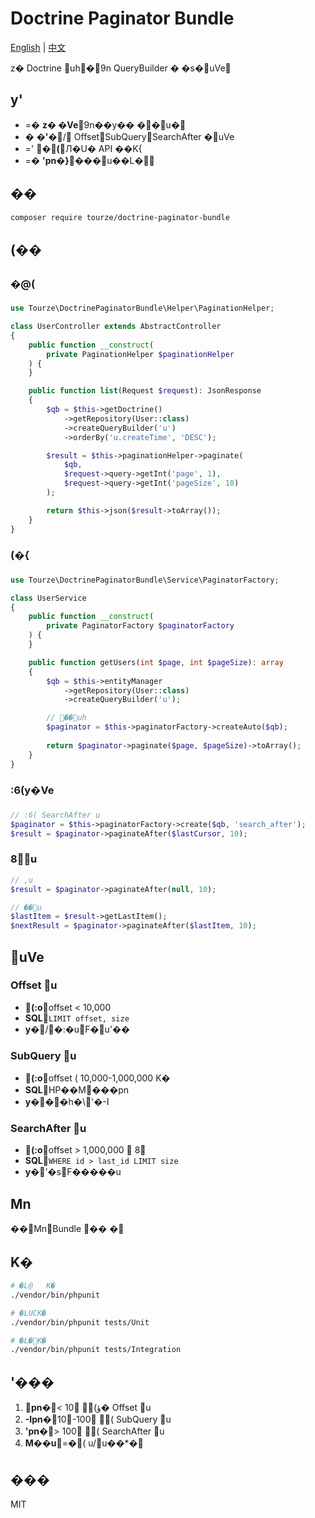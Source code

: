 # Doctrine Paginator Bundle

[English](README.md) | [中文](README.zh-CN.md)

z� Doctrine uh�9n QueryBuilder �	� s�uVe

## y'

- =� **z�	�Ve**9n��y��	� �u�
- � **�'�**/ OffsetSubQuerySearchAfter 	�uVe
- =' **�(**Л�U� API ��K{
- =� **'pn�}**���u��L�

## ��

```bash
composer require tourze/doctrine-paginator-bundle
```

## (��

### �@(

```php
use Tourze\DoctrinePaginatorBundle\Helper\PaginationHelper;

class UserController extends AbstractController
{
    public function __construct(
        private PaginationHelper $paginationHelper
    ) {
    }

    public function list(Request $request): JsonResponse
    {
        $qb = $this->getDoctrine()
            ->getRepository(User::class)
            ->createQueryBuilder('u')
            ->orderBy('u.createTime', 'DESC');

        $result = $this->paginationHelper->paginate(
            $qb,
            $request->query->getInt('page', 1),
            $request->query->getInt('pageSize', 10)
        );

        return $this->json($result->toArray());
    }
}
```

### (�{

```php
use Tourze\DoctrinePaginatorBundle\Service\PaginatorFactory;

class UserService
{
    public function __construct(
        private PaginatorFactory $paginatorFactory
    ) {
    }

    public function getUsers(int $page, int $pageSize): array
    {
        $qb = $this->entityManager
            ->getRepository(User::class)
            ->createQueryBuilder('u');

        // ��uh
        $paginator = $this->paginatorFactory->createAuto($qb);
        
        return $paginator->paginate($page, $pageSize)->toArray();
    }
}
```

### :6(y�Ve

```php
// :6( SearchAfter u
$paginator = $this->paginatorFactory->create($qb, 'search_after');
$result = $paginator->paginateAfter($lastCursor, 10);
```

### 8u

```php
// , u
$result = $paginator->paginateAfter(null, 10);

// �� u
$lastItem = $result->getLastItem();
$nextResult = $paginator->paginateAfter($lastItem, 10);
```

## uVe

### Offset u
- **(:o**offset < 10,000
- **SQL**`LIMIT offset, size`
- **y�**/�:�uF�u'��

### SubQuery u
- **(:o**offset ( 10,000-1,000,000 K�
- **SQL**HP��M���pn
- **y�**��h�\'�-I

### SearchAfter u
- **(:o**offset > 1,000,000 	8
- **SQL**`WHERE id > last_id LIMIT size`
- **y�**'� sF�����u

## Mn

� �MnBundle ��
�

## K�

```bash
# �L@	K�
./vendor/bin/phpunit

# �LUCK�
./vendor/bin/phpunit tests/Unit

# �L�K�
./vendor/bin/phpunit tests/Integration
```

## '���

1. **pn�**< 10	(ؤ� Offset u
2. **-Ipn�**10-100	( SubQuery u
3. **'pn�**> 100	( SearchAfter u
4. **M��u**=�(
 u/ u��*�

## ���

MIT